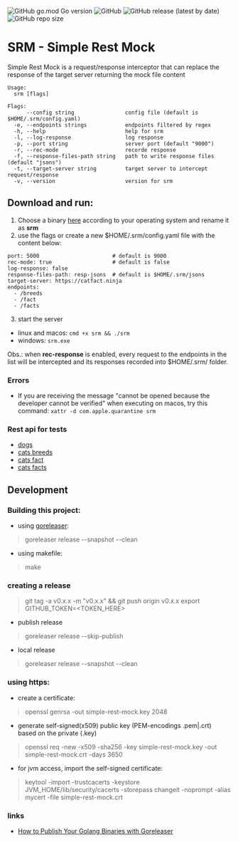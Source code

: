![GitHub go.mod Go version](https://img.shields.io/github/go-mod/go-version/hfantin/simple-rest-mock)
![GitHub](https://img.shields.io/github/license/hfantin/simple-rest-mock)
![GitHub release (latest by date)](https://img.shields.io/github/v/release/hfantin/simple-rest-mock)
![GitHub repo size](https://img.shields.io/github/repo-size/hfantin/simple-rest-mock)

# SRM - Simple Rest Mock
Simple Rest Mock is a request/response interceptor that can replace the response of the target server returning the mock file content

```
Usage:
  srm [flags]

Flags:
      --config string                config file (default is $HOME/.srm/config.yaml)
  -e, --endpoints strings            endpoints filtered by regex
  -h, --help                         help for srm
  -l, --log-response                 log response
  -p, --port string                  server port (default "9000")
  -r, --rec-mode                     recorde response
  -f, --response-files-path string   path to write response files (default "jsons")
  -t, --target-server string         target server to intercept request/response
  -v, --version                      version for srm
```

## Download and run: 
1. Choose a binary [here](https://github.com/hfantin/simple-rest-mock/releases) according to your operating system and rename it as **srm**
2. use the flags or create a new $HOME/.srm/config.yaml file with the content below: 
```
port: 5000                       # default is 9000
rec-mode: true                   # default is false
log-response: false
response-files-path: resp-jsons  # default is $HOME/.srm/jsons
target-server: https://catfact.ninja
endpoints:
  - /breeds
  - /fact
  - /facts
```
3. start the server   
- linux and macos: `cmd +x srm && ./srm`   
-  windows: `srm.exe`   

Obs.: when **rec-response** is enabled, every request to the endpoints in the list will be intercepted and its responses recorded into $HOME/.srm/<response-files-path> folder. 

### Errors 
- If you are receiving the message "cannot be opened because the developer cannot be verified" when executing on macos, try this command: `xattr -d com.apple.quarantine srm`   

### Rest api for tests
- [dogs](https://dog.ceo/api/breeds/image/random)
- [cats breeds](https://catfact.ninja/breeds) 
- [cats fact](https://catfact.ninja/facts) 
- [cats facts](https://catfact.ninja/fact) 

## Development

### Building this project:
- using [goreleaser](https://goreleaser.com/install/): 
> goreleaser release --snapshot --clean 
- using makefile: 
> make

### creating a release
> git tag -a v0.x.x -m "v0.x.x" && git push origin v0.x.x
> export GITHUB_TOKEN=<TOKEN_HERE>
- publish release 
> goreleaser release --skip-publish
- local release
> goreleaser release --snapshot --clean 

### using https: 
- create a certificate: 
> openssl genrsa -out simple-rest-mock.key 2048
- generate self-signed(x509) public key (PEM-encodings .pem|.crt) based on the private (.key)
> openssl req -new -x509 -sha256 -key simple-rest-mock.key -out simple-rest-mock.crt -days 3650
- for jvm access, import the self-signed certificate: 
> keytool -import -trustcacerts -keystore JVM_HOME/lib/security/cacerts -storepass changeit -noprompt -alias mycert -file simple-rest-mock.crt

### links
- [How to Publish Your Golang Binaries with Goreleaser](https://www.kosli.com/blog/how-to-publish-your-golang-binaries-with-goreleaser/)

